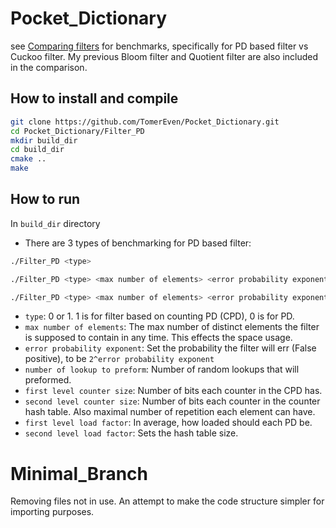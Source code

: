 # Pocket_Dictionary

see [Comparing filters](https://github.com/TheHolyJoker/Comparing_Filters) for benchmarks, specifically for PD based filter vs Cuckoo filter.
My previous Bloom filter and Quotient filter are also included in the comparison.


## How to install and compile
```bash
git clone https://github.com/TomerEven/Pocket_Dictionary.git
cd Pocket_Dictionary/Filter_PD
mkdir build_dir
cd build_dir
cmake ..
make
```

## How to run
In `build_dir` directory
- There are 3 types of benchmarking for PD based filter:

```bash
./Filter_PD <type>
```

```bash
./Filter_PD <type> <max number of elements> <error probability exponent> <number of lookup to preform>
```
```bash
./Filter_PD <type> <max number of elements> <error probability exponent> <number of lookup to preform> <first level counter size> <second level counter size> <first level load factor> <second level load factor> 
```
- `type`: 0 or 1. 1 is for filter based on counting PD (CPD), 0 is for PD.
- `max number of elements`: The max number of distinct elements the filter is supposed to contain in any time. This effects the space usage.
- `error probability exponent`: Set the probability the filter will err (False positive), to be `2^error probability exponent`
- `number of lookup to preform`: Number of random lookups that will preformed.
- `first level counter size`: Number of bits each counter in the CPD has.
- `second level counter size`: Number of bits each counter in the counter hash table. Also maximal number of repetition each element can have.
- `first level load factor`: In average, how loaded should each PD be. 
- `second level load factor`: Sets the hash table size.

# Minimal_Branch
Removing files not in use. An attempt to make the code structure simpler for importing purposes.



